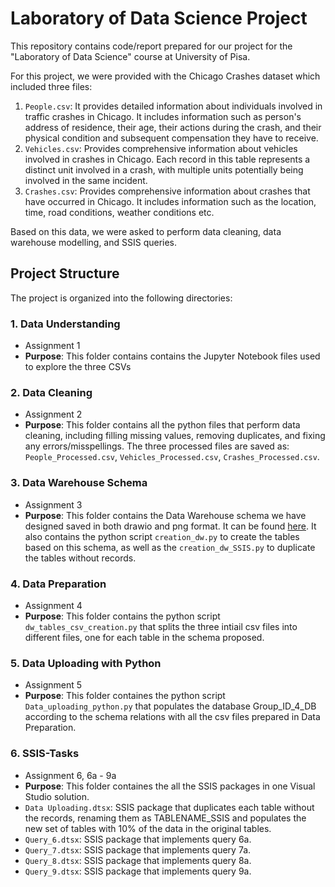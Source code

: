 # Laboratory of Data Science Project
This repository contains code/report prepared for our project  for the "Laboratory of Data Science" course at University of Pisa.

For this project, we were provided with the Chicago Crashes dataset which included three files:
1. `People.csv`: It provides detailed information about individuals involved in traffic crashes in Chicago. It includes information such as person's address of residence, their age, their actions during the crash, and their physical condition and subsequent compensation they have to receive.
2. `Vehicles.csv`: Provides comprehensive information about  vehicles involved in crashes in Chicago. Each record in this table represents a distinct unit involved in a crash, with multiple units potentially being involved in the same incident.  
3. `Crashes.csv`: Provides comprehensive information about crashes that have occurred in Chicago. It includes information such as the location, time, road conditions, weather conditions etc.

Based on this data, we were asked to perform data cleaning, data warehouse modelling, and SSIS queries.

## Project Structure

The project is organized into the following directories:

### 1. **Data Understanding**
   - Assignment 1
   -  **Purpose**: This folder contains contains the Jupyter Notebook files used to explore the three CSVs
       
### 2. **Data Cleaning**
   - Assignment 2
   - **Purpose**: This folder contains all the python files that perform data cleaning, including filling missing values, removing duplicates, and fixing any errors/misspellings. The three processed files are saved as: `People_Processed.csv`, `Vehicles_Processed.csv`, `Crashes_Processed.csv`.

### 3. **Data Warehouse Schema**
 - Assignment 3
 - **Purpose**: This folder contains the Data Warehouse schema we have designed saved in both drawio and png format. It can be found [here](./Data%20Warehouse%20Schema/DW%20Schema.png). It also contains the python script `creation_dw.py` to create the tables based on this schema, as well as the `creation_dw_SSIS.py` to duplicate the tables without records.

### 4. **Data Preparation**
 - Assignment 4
 - **Purpose**: This folder contains the python script `dw_tables_csv_creation.py` that splits the three intiail csv files into different files, one for each table
in the schema proposed.

### 5. **Data Uploading with Python**
 - Assignment 5
 - **Purpose**: This folder containes the python script `Data_uploading_python.py` that populates the database Group_ID_4_DB according to the schema relations with all the csv files prepared in Data Preparation.

### 6. **SSIS-Tasks**
 - Assignment 6, 6a - 9a
 - **Purpose**: This folder containes the all the SSIS packages in one Visual Studio solution.
 -  `Data Uploading.dtsx`: SSIS package that duplicates each table without the records, renaming them as TABLENAME_SSIS and populates the new set of tables with 10% of the data in the original tables.
 -  `Query_6.dtsx`: SSIS package that implements query 6a.
 -  `Query_7.dtsx`: SSIS package that implements query 7a.
 -  `Query_8.dtsx`: SSIS package that implements query 8a.
 -  `Query_9.dtsx`: SSIS package that implements query 9a.

